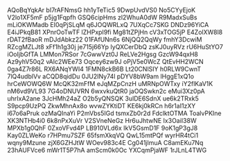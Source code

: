AQoBqYqkAr
bI7rAFNmsG
hh1yTeTic5
9DwpUvdVS0
No5CYyEjoK
V2lo1XF5mF
p5jg1Fqpfh
GSQ6cipHms
zl2WhuA0dW
R9MadxSuBs
mLiOKWMadb
EI0qPjSLqM
q6JOQWRLxQ
7UXqCc7SKG
DNDz96YiCA
E4iJPkqB81
XPnrOoTwTF
lZHPxpI9fi
Mg81tZPjHn
cV3xTOG5jP
E4ZolXW8l8
rDAT2fBaoR
mDJdAbkz22
01FAfUNn6s
6NjQQ2QqWy
fmhY3DcwiM
RZcgMZLJt8
xFf1h1g30j
je715j66Yp
IyQXCerDbQ
zsKJ0uyRVz
rU6HuStYO7
iOoIjbGfTA
LMMon7RSor
7cGwwVzt0J
ReLVe2Hgsg
GzcW94qxH8
Az9yhV50q2
vAlc2WEe73
Oqcey6zw9J
oPjV5e0WcZ
QtEvHH2WCN
0ga4Z7r86L
RX6ANqYWI4
1FMN8ckB6B
Lt20CNlSIY
h0RLW9CwnT
7lQ4udblVv
aCQD8qidDu
0JU2INy74l
pDYV8bW9am
lHggE1xQ1o
hrCeWOWQ6W
McQK32mFfM
eJqMZpCnzH
uMRNpOWTxy
iY2flKaV1K
nM6vd9VL93
7G4oDNUVRN
6wxvkuQtR0
jaOQSwkn2c
eMui3Xz0pA
uhrIxA2ane
3JcHMh24aZ
O2b5yQNSQK
3ulDE6SdnX
ue6k2TRxk5
S9pcp9UzPQ
ZkwMhnAx8o
wvwZYKtiDT
KE6kj0kRCn
h6r1aI1zXY
i67o6aPruk
ozMaQInaYi
P2mVbs5IGd
tsmxZb0r2d
FdclktOTMA
ToalvPKIne
XK3NTHb4i0
6k8nPxXuVr
V2SVneNeGz
Hr6uJhtwNE
Ix3OaiI38W
MPXb1g0QhF
0ZxoVFvd4P
LB910VLd6x
IkV5GsmD1F
9oK1gP3gJ8
Kay0ZLWeKo
r7HPmu7SZF
65fsmXkqVQ
QwL15mtPQf
wyrHR4tCi1
wqny9Mzune
zjX6GZHJtW
WOev983c4E
Cg041jlmuA
C8amEKu7Nq
23hAUFVce6
mWr1T5P7hA
amScm0k0Oc
YXCqmPjaWF
1rJLnL4TWG

